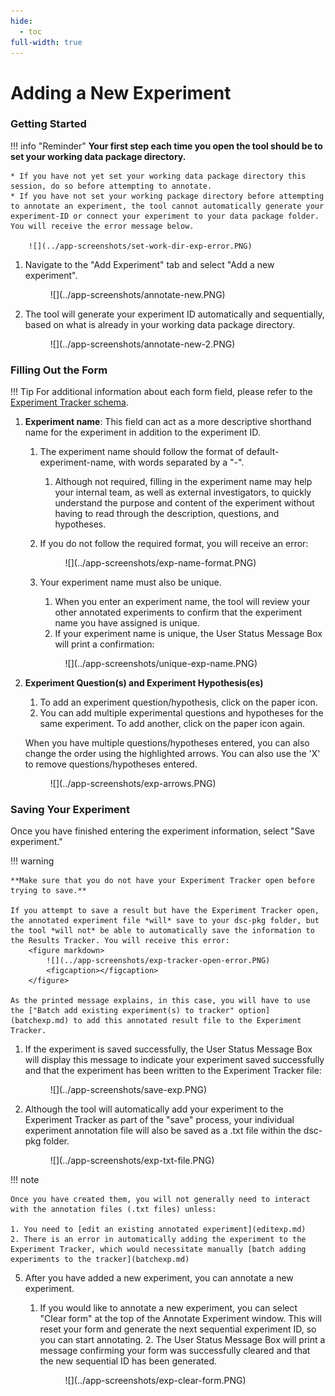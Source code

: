 ```yaml
---
hide:
  - toc
full-width: true
---
```


# Adding a New Experiment

### Getting Started

!!! info "Reminder"
    **Your first step each time you open the tool should be to set your working data package directory.** 
    
    * If you have not yet set your working data package directory this session, do so before attempting to annotate.
    * If you have not set your working package directory before attempting to annotate an experiment, the tool cannot automatically generate your experiment-ID or connect your experiment to your data package folder. You will receive the error message below.

        ![](../app-screenshots/set-work-dir-exp-error.PNG)

1. Navigate to the "Add Experiment" tab and select "Add a new experiment".

    <figure markdown>
        ![](../app-screenshots/annotate-new.PNG)
        <figcaption></figcaption>
    </figure>

2. The tool will generate your experiment ID automatically and sequentially, based on what is already in your working data package directory.

    <figure markdown>
        ![](../app-screenshots/annotate-new-2.PNG)
        <figcaption></figcaption>
    </figure>

### Filling Out the Form

!!! Tip
    For additional information about each form field, please refer to the [Experiment Tracker schema](../schemas/md_experiment_tracker.md).

1. **Experiment name**: This field can act as a more descriptive shorthand name for the experiment in addition to the experiment ID.
    1. The experiment name should follow the format of default-experiment-name, with words separated by a "-". 
        1. Although not required, filling in the experiment name may help your internal team, as well as external investigators, to quickly understand the purpose and content of the experiment without having to read through the description, questions, and hypotheses.
    2. If you do not follow the required format, you will receive an error:

        <figure markdown>
            ![](../app-screenshots/exp-name-format.PNG)
            <figcaption></figcaption>
        </figure>
    
    3. Your experiment name must also be unique. 
        1. When you enter an experiment name, the tool will review your other annotated experiments to confirm that the experiment name you have assigned is unique. 
        2. If your experiment name is unique, the User Status Message Box will print a confirmation:

        <figure markdown>
            ![](../app-screenshots/unique-exp-name.PNG)
            <figcaption></figcaption>
        </figure>


3. **Experiment Question(s) and Experiment Hypothesis(es)**
    1. To add an experiment question/hypothesis, click on the paper icon. 
    2. You can add multiple experimental questions and hypotheses for the same experiment. To add another, click on the paper icon again.

    When you have multiple questions/hypotheses entered, you can also change the order using the highlighted arrows. You can also use the 'X' to remove questions/hypotheses entered.

    <figure markdown>
        ![](../app-screenshots/exp-arrows.PNG)
        <figcaption></figcaption>
    </figure>

### Saving Your Experiment

Once you have finished entering the experiment information, select "Save experiment." 

!!! warning

    **Make sure that you do not have your Experiment Tracker open before trying to save.**

    If you attempt to save a result but have the Experiment Tracker open, the annotated experiment file *will* save to your dsc-pkg folder, but the tool *will not* be able to automatically save the information to the Results Tracker. You will receive this error:
        <figure markdown>
            ![](../app-screenshots/exp-tracker-open-error.PNG)
            <figcaption></figcaption>
        </figure>
    
    As the printed message explains, in this case, you will have to use the ["Batch add existing experiment(s) to tracker" option](batchexp.md) to add this annotated result file to the Experiment Tracker.

1. If the experiment is saved successfully, the User Status Message Box will display this message to indicate your experiment saved successfully and that the experiment has been written to the Experiment Tracker file:

    <figure markdown>
        ![](../app-screenshots/save-exp.PNG)
        <figcaption></figcaption>
    </figure>

2. Although the tool will automatically add your experiment to the Experiment Tracker as part of the "save" process, your individual experiment annotation file will also be saved as a .txt file within the dsc-pkg folder.
    <figure markdown>
        ![](../app-screenshots/exp-txt-file.PNG)
        <figcaption></figcaption>
    </figure>

!!! note

    Once you have created them, you will not generally need to interact with the annotation files (.txt files) unless:

    1. You need to [edit an existing annotated experiment](editexp.md)
    2. There is an error in automatically adding the experiment to the Experiment Tracker, which would necessitate manually [batch adding experiments to the tracker](batchexp.md)

5. After you have added a new experiment, you can annotate a new experiment.

    1. If you would like to annotate a new experiment, you can select "Clear form" at the top of the Annotate Experiment window. This will reset your form and generate the next sequential experiment ID, so you can start annotating.
        2. The User Status Message Box will print a message confirming your form was successfully cleared and that the new sequential ID has been generated.

        <figure markdown>
            ![](../app-screenshots/exp-clear-form.PNG)
            <figcaption></figcaption>
        </figure>